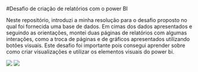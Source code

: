 #Desafio de criação de relatórios com o power BI

Neste repositório, introduzi a minha resolução para o desafio proposto no qual foi fornecida uma base de dados.
Em cimas dos dados apresentados e seguindo as orientações, montei duas páginas de relatórios com algumas interações, como a troca de páginas e de gráficos apresentados utilizando botões visuais.
Este desafio foi importante pois consegui aprender sobre como criar visualizações e utilizar os elementos visuais do power bi.

<img src="Módulo 2/Desafio de Projeto/desfio_relatorio_pagina_1.png">
<img src="Módulo 2/Desafio de Projeto/desfio_relatorio_pagina_2.png">
